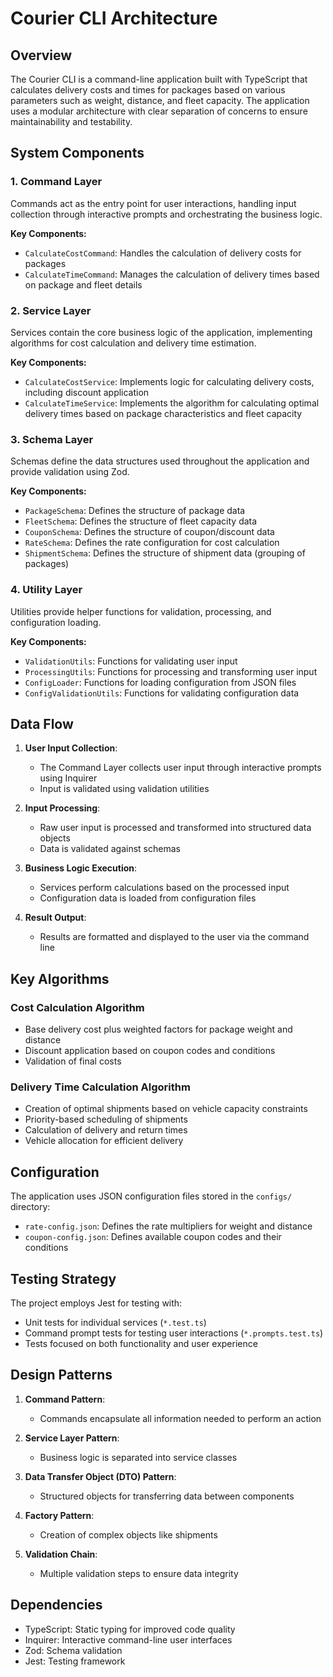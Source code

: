 # Courier CLI Architecture

## Overview

The Courier CLI is a command-line application built with TypeScript that calculates delivery costs and times for packages based on various parameters such as weight, distance, and fleet capacity. The application uses a modular architecture with clear separation of concerns to ensure maintainability and testability.

## System Components

### 1. Command Layer

Commands act as the entry point for user interactions, handling input collection through interactive prompts and orchestrating the business logic.

**Key Components:**
- `CalculateCostCommand`: Handles the calculation of delivery costs for packages
- `CalculateTimeCommand`: Manages the calculation of delivery times based on package and fleet details

### 2. Service Layer

Services contain the core business logic of the application, implementing algorithms for cost calculation and delivery time estimation.

**Key Components:**
- `CalculateCostService`: Implements logic for calculating delivery costs, including discount application
- `CalculateTimeService`: Implements the algorithm for calculating optimal delivery times based on package characteristics and fleet capacity

### 3. Schema Layer

Schemas define the data structures used throughout the application and provide validation using Zod.

**Key Components:**
- `PackageSchema`: Defines the structure of package data
- `FleetSchema`: Defines the structure of fleet capacity data
- `CouponSchema`: Defines the structure of coupon/discount data
- `RateSchema`: Defines the rate configuration for cost calculation
- `ShipmentSchema`: Defines the structure of shipment data (grouping of packages)

### 4. Utility Layer

Utilities provide helper functions for validation, processing, and configuration loading.

**Key Components:**
- `ValidationUtils`: Functions for validating user input
- `ProcessingUtils`: Functions for processing and transforming user input
- `ConfigLoader`: Functions for loading configuration from JSON files
- `ConfigValidationUtils`: Functions for validating configuration data

## Data Flow

1. **User Input Collection**:
   - The Command Layer collects user input through interactive prompts using Inquirer
   - Input is validated using validation utilities

2. **Input Processing**:
   - Raw user input is processed and transformed into structured data objects
   - Data is validated against schemas

3. **Business Logic Execution**:
   - Services perform calculations based on the processed input
   - Configuration data is loaded from configuration files

4. **Result Output**:
   - Results are formatted and displayed to the user via the command line

## Key Algorithms

### Cost Calculation Algorithm
- Base delivery cost plus weighted factors for package weight and distance
- Discount application based on coupon codes and conditions
- Validation of final costs

### Delivery Time Calculation Algorithm
- Creation of optimal shipments based on vehicle capacity constraints
- Priority-based scheduling of shipments
- Calculation of delivery and return times
- Vehicle allocation for efficient delivery

## Configuration

The application uses JSON configuration files stored in the `configs/` directory:
- `rate-config.json`: Defines the rate multipliers for weight and distance
- `coupon-config.json`: Defines available coupon codes and their conditions

## Testing Strategy

The project employs Jest for testing with:
- Unit tests for individual services (`*.test.ts`)
- Command prompt tests for testing user interactions (`*.prompts.test.ts`)
- Tests focused on both functionality and user experience

## Design Patterns

1. **Command Pattern**: 
   - Commands encapsulate all information needed to perform an action

2. **Service Layer Pattern**: 
   - Business logic is separated into service classes

3. **Data Transfer Object (DTO) Pattern**: 
   - Structured objects for transferring data between components

4. **Factory Pattern**: 
   - Creation of complex objects like shipments

5. **Validation Chain**: 
   - Multiple validation steps to ensure data integrity

## Dependencies

- TypeScript: Static typing for improved code quality
- Inquirer: Interactive command-line user interfaces
- Zod: Schema validation
- Jest: Testing framework
